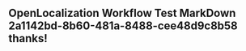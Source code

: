 <properties
ms.topic="hero-topic"
ms.test1="hero-topic"
ms.test2="test"/>

## OpenLocalization Workflow Test MarkDown 2a1142bd-8b60-481a-8488-cee48d9c8b58 thanks!
